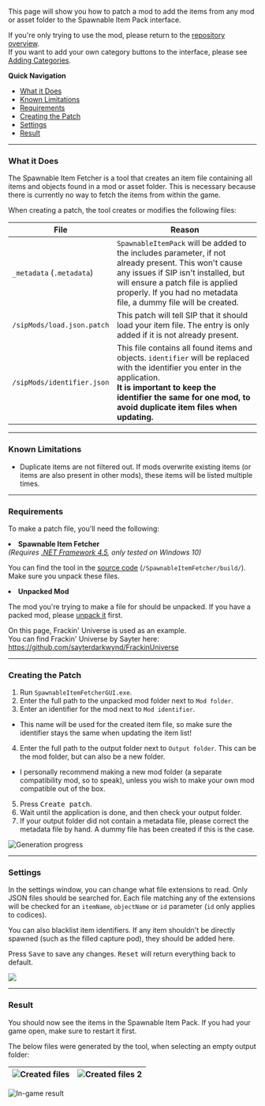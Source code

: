 This page will show you how to patch a mod to add the items from any mod or asset folder to the Spawnable Item Pack interface.

If you're only trying to use the mod, please return to the [repository overview](https://github.com/Silverfeelin/Starbound-SpawnableItemPack).  
If you want to add your own category buttons to the interface, please see [Adding Categories](https://github.com/Silverfeelin/Starbound-SpawnableItemPack/wiki/Adding-Categories).

**Quick Navigation**

* [What it Does](#what-it-does)
* [Known Limitations](#known-limitations)
* [Requirements](#requirements)
* [Creating the Patch](#creating-the-patch)
* [Settings](#settings)
* [Result](#result)

---

### What it Does

The Spawnable Item Fetcher is a tool that creates an item file containing all items and objects found in a mod or asset folder. This is necessary because there is currently no way to fetch the items from within the game.

When creating a patch, the tool creates or modifies the following files:

| File | Reason |
| --- | --- |
| `_metadata` (`.metadata`) | `SpawnableItemPack` will be added to the includes parameter, if not already present. This won't cause any issues if SIP isn't installed, but will ensure a patch file is applied properly. If you had no metadata file, a dummy file will be created. |
| `/sipMods/load.json.patch` | This patch will tell SIP that it should load your item file. The entry is only added if it is not already present. |
| `/sipMods/identifier.json` | This file contains all found items and objects. `identifier` will be replaced with the identifier you enter in the application.<br><b>It is important to keep the identifier the same for one mod, to avoid duplicate item files when updating.</b> |

---

### Known Limitations

* Duplicate items are not filtered out. If mods overwrite existing items (or items are also present in other mods), these items will be listed multiple times.

---

### Requirements

To make a patch file, you'll need the following:

**<li>Spawnable Item Fetcher</li>** *(Requires [.NET Framework 4.5](https://www.microsoft.com/en-us/download/details.aspx?id=30653), only tested on Windows 10)*

You can find the tool in the [source code](https://github.com/Silverfeelin/Starbound-SpawnableItemPack/archive/master.zip) (`/SpawnableItemFetcher/build/`). Make sure you unpack these files.

**<li>Unpacked Mod</li>**

The mod you're trying to make a file for should be unpacked. If you have a packed mod, please [unpack it](http://community.playstarbound.com/threads/how-to-successfully-pack-and-unpack-pak-files.66649/) first.

On this page, Frackin' Universe is used as an example.  
You can find Frackin' Universe by Sayter here: https://github.com/sayterdarkwynd/FrackinUniverse

---

### Creating the Patch

1. Run `SpawnableItemFetcherGUI.exe`.
1. Enter the full path to the unpacked mod folder next to `Mod folder`.  
3. Enter an identifier for the mod next to `Mod identifier`.  
  * This name will be used for the created item file, so make sure the identifier stays the same when updating the item list!  
4. Enter the full path to the output folder next to `Output folder`. This can be the mod folder, but can also be a new folder.
  * I personally recommend making a new mod folder (a separate compatibility mod, so to speak), unless you wish to make your own mod compatible out of the box.
5. Press <kbd>Create patch</kbd>.
6. Wait until the application is done, and then check your output folder.
7. If your output folder did not contain a metadata file, please correct the metadata file by hand. A dummy file has been created if this is the case.

![Generation progress](https://raw.githubusercontent.com/Silverfeelin/Starbound-SpawnableItemPack/master/wiki/fetcherGui-usage.gif)

---

### Settings

In the settings window, you can change what file extensions to read. Only JSON files should be searched for. Each file matching any of the extensions will be checked for an `itemName`, `objectName` or `id` parameter (`id` only applies to codices).

You can also blacklist item identifiers. If any item shouldn't be directly spawned (such as the filled capture pod), they should be added here.

Press <kbd>Save</kbd> to save any changes. <kbd>Reset</kbd> will return everything back to default.

![](https://raw.githubusercontent.com/Silverfeelin/Starbound-SpawnableItemPack/master/wiki/fetcherGui-settings.png)

---

### Result

You should now see the items in the Spawnable Item Pack. If you had your game open, make sure to restart it first.

The below files were generated by the tool, when selecting an empty output folder:


| ![Created files](https://raw.githubusercontent.com/Silverfeelin/Starbound-SpawnableItemPack/master/wiki/fetcherGui-resultMod.png) | ![Created files 2 ](https://raw.githubusercontent.com/Silverfeelin/Starbound-SpawnableItemPack/master/wiki/fetcherGui-resultSipMods.png) |
|---|---|

![In-game result](https://raw.githubusercontent.com/Silverfeelin/Starbound-SpawnableItemPack/master/wiki/fetcher-furesult.png)
